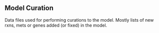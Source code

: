 ## Model Curation

Data files used for performing curations to the model. Mostly lists of new rxns, mets or genes added (or fixed) in the model.
